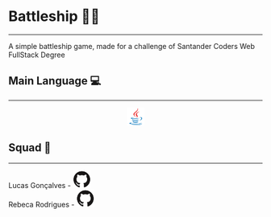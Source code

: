 # Battleship  :rocket::ship:

------

A simple battleship game, made for a challenge of Santander Coders Web FullStack Degree



## Main Language :computer:

------

<div align="center">
    <img alt="Java-icon" height="35" width="35" src="https://github.com/devicons/devicon/blob/master/icons/java/java-original.svg">
</div>



## Squad :handshake:

------

<div>
    <span>Lucas Gonçalves - </span><a href="https://github.com/LucasVG97"><img alt="github-icon" height="35" width="35" src="https://github.com/devicons/devicon/blob/master/icons/github/github-original.svg"></a>
    <br>
    <span>Rebeca Rodrigues - </span><a href="https://github.com/rodriguesrebeca"><img alt="github-icon" height="35" width="35" src="https://github.com/devicons/devicon/blob/master/icons/github/github-original.svg"></a>
</div>

